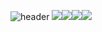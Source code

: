 ![header](https://capsule-render.vercel.app/api?type=waving&color=auto&height=300&section=header&text=Myongdol&fontSize=90)
<img src="https://img.shields.io/badge/javascript-#F7DF1E?style=for-the-badge&logo=javascript&logoColor=white"><img src="https://img.shields.io/badge/react-007396?style=for-the-badge&logo=react&logoColor=white"><img src="https://img.shields.io/badge/html5-#E34F26?style=for-the-badge&logo=html5&logoColor=white"><img src="https://img.shields.io/badge/css3-#1572B6?style=for-the-badge&logo=css3&logoColor=white">
